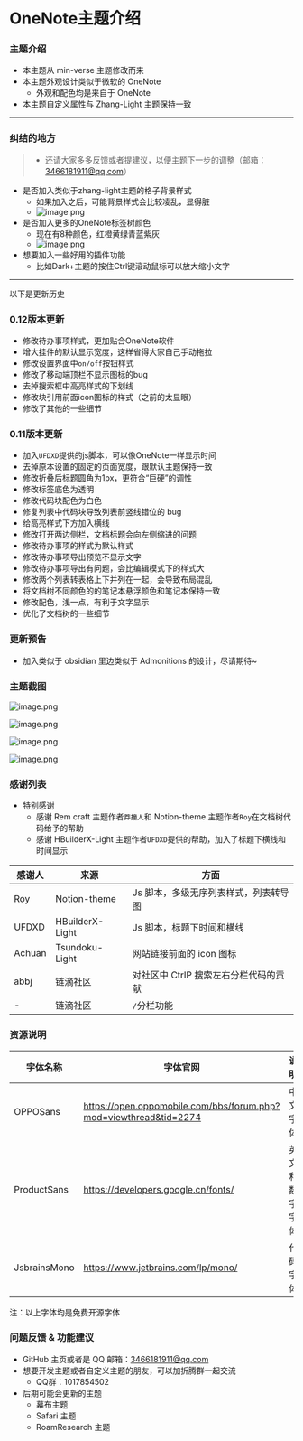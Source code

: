 # OneNote主题介绍

### 主题介绍

* 本主题从 min-verse 主题修改而来
* 本主题外观设计类似于微软的 OneNote
  * 外观和配色均是来自于 OneNote
* 本主题自定义属性与 Zhang-Light 主题保持一致

---
### 纠结的地方
> - 还请大家多多反馈或者提建议，以便主题下一步的调整（邮箱：3466181911@qq.com）
- 是否加入类似于zhang-light主题的格子背景样式
  - 如果加入之后，可能背景样式会比较凌乱，显得脏
  - ![image.png](https://tva1.sinaimg.cn/large/006Cw1j8ly1h5eov84wx9j31hc0smh05.jpg "加入背景格子后的效果")
- 是否加入更多的OneNote标签树颜色
  - 现在有8种颜色，红橙黄绿青蓝紫灰
  - ![image.png](https://tva1.sinaimg.cn/large/006Cw1j8ly1h5eowggjwfj31hc0smagf.jpg "OneNote软件截图")
- 想要加入一些好用的插件功能
  - 比如Dark+主题的按住Ctrl键滚动鼠标可以放大缩小文字

---
以下是更新历史

### 0.12版本更新
- 修改待办事项样式，更加贴合OneNote软件
- 增大挂件的默认显示宽度，这样省得大家自己手动拖拉
- 修改设置界面中`on/off`按钮样式
- 修改了移动端顶栏不显示图标的bug
- 去掉搜索框中高亮样式的下划线
- 修改块引用前面icon图标的样式（之前的太显眼）
- 修改了其他的一些细节

### 0.11版本更新
* 加入`UFDXD`提供的js脚本，可以像OneNote一样显示时间
* 去掉原本设置的固定的页面宽度，跟默认主题保持一致
* 修改折叠后标题圆角为1px，更符合“巨硬”的调性
* 修改标签底色为透明
* 修改代码块配色为白色
* 修复列表中代码块导致列表前竖线错位的 bug
* 给高亮样式下方加入横线
* 修改打开两边侧栏，文档标题会向左侧缩进的问题
* 修改待办事项的样式为默认样式
* 修改待办事项导出预览不显示文字
* 修改待办事项导出有问题，会比编辑模式下的样式大
* 修改两个列表转表格上下并列在一起，会导致布局混乱
* 将文档树不同颜色的的笔记本悬浮颜色和笔记本保持一致
* 修改配色，浅一点，有利于文字显示
* 优化了文档树的一些细节

### 更新预告
- 加入类似于 obsidian 里边类似于 Admonitions 的设计，尽请期待~

### 主题截图

![image.png](https://tva1.sinaimg.cn/large/006Cw1j8ly1h424i8857zj31hc0smakw.jpg)

![image.png](https://tva1.sinaimg.cn/large/006Cw1j8ly1h424jr2855j31hc0smqb7.jpg)

![image.png](https://tva1.sinaimg.cn/large/006Cw1j8ly1h424kycv0wj31hc0smk2q.jpg)

![image.png](https://tva1.sinaimg.cn/large/006Cw1j8ly1h424mkho1qj31hc0smb29.jpg)


### 感谢列表

* 特别感谢
  * 感谢 Rem craft 主题作者`莽撞人`和 Notion-theme 主题作者`Roy`在文档树代码给予的帮助
  * 感谢 HBuilderX-Light 主题作者`UFDXD`提供的帮助，加入了标题下横线和时间显示

|感谢人|来源|方面|
| --------| ----------------| ---------------------------------------|
|Roy|Notion-theme|Js 脚本，多级无序列表样式，列表转导图|
|UFDXD|HBuilderX-Light|Js 脚本，标题下时间和横线|
|Achuan|Tsundoku-Light|网站链接前面的 icon 图标|
|abbj|链滴社区|对社区中 CtrlP 搜索左右分栏代码的贡献|
|-|链滴社区|`/`分栏功能|

### 资源说明

|字体名称|字体官网|说明|
| --------------| -------------------------------------------------------------------| ----------------|
|OPPOSans|https://open.oppomobile.com/bbs/forum.php?mod=viewthread&tid=2274|中文字体|
|ProductSans|https://developers.google.cn/fonts/|英文和数字字体|
|JsbrainsMono|https://www.jetbrains.com/lp/mono/|代码字体|

注：以上字体均是免费开源字体

### 问题反馈 & 功能建议

* GitHub 主页或者是 QQ 邮箱：3466181911@qq.com
* 想要开发主题或者自定义主题的朋友，可以加折腾群一起交流
  * QQ群：1017854502
* 后期可能会更新的主题
  * 幕布主题
  * Safari 主题
  * RoamResearch 主题
